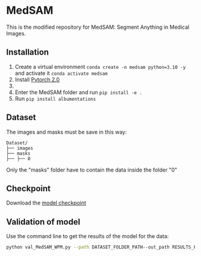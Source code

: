 # MedSAM
This is the modified repository for MedSAM: Segment Anything in Medical Images. 


## Installation
1. Create a virtual environment `conda create -n medsam python=3.10 -y` and activate it `conda activate medsam`
2. Install [Pytorch 2.0](https://pytorch.org/get-started/locally/)
3. 
4. Enter the MedSAM folder and run `pip install -e .`
5. Run `pip install albumentations`


## Dataset
The images and masks must be save in this way:

    Dataset/
    ├── images
    ├── masks
    ├── ├── 0

Only the "masks" folder have to contain the data inside the folder "0"

## Checkpoint
Download the [model checkpoint](https://drive.google.com/file/d/1SXpC9adkh9Wzjn0F7IoMKqq_eUc57U4Z/view?usp=sharing)

## Validation of model
Use the command line to get the results of the model for the data:
```bash
python val_MedSAM_WPM.py --path DATASET_FOLDER_PATH--out_path RESULTS_FOLDER_PATH --check_path CHECKPOINT_PATH--name EXPERIMENT_NAME
```


